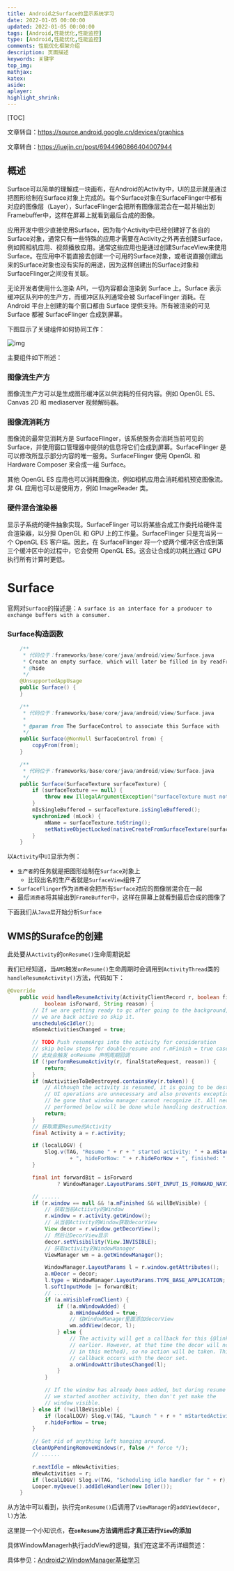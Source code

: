 ```yaml
---
title: Android之Surface的显示系统学习
date: 2022-01-05 00:00:00
updated: 2022-01-05 00:00:00
tags: [Android,性能优化,性能监控]
type: [Android,性能优化,性能监控]
comments: 性能优化框架介绍
description: 页面描述
keywords: 关键字
top_img:
mathjax:
katex:
aside:
aplayer:
highlight_shrink:
---
```


[TOC]



文章转自：https://source.android.google.cn/devices/graphics

文章转自：https://juejin.cn/post/6944960866404007944

## 概述

Surface可以简单的理解成一块画布，在Android的Activity中，UI的显示就是通过把图形绘制在Surface对象上完成的。每个Surface对象在SurfaceFlinger中都有对应的图像层（Layer），SurfaceFlinger会把所有图像层混合在一起并输出到Framebuffer中，这样在屏幕上就看到最后合成的图像。

应用开发中很少直接使用Surface，因为每个Activity中已经创建好了各自的Surface对象，通常只有一些特殊的应用才需要在Activity之外再去创建Surface，例如照相机应用、视频播放应用。通常这些应用也是通过创建SurfaceView来使用Surface。在应用中不能直接去创建一个可用的Surface对象，或者说直接创建出来的Surface对象也没有实际的用途，因为这样创建出的Surface对象和SurfaceFlinger之间没有关联。

无论开发者使用什么渲染 API，一切内容都会渲染到 Surface 上。Surface 表示缓冲区队列中的生产方，而缓冲区队列通常会被 SurfaceFlinger 消耗。在 Android 平台上创建的每个窗口都由 Surface 提供支持。所有被渲染的可见 Surface 都被 SurfaceFlinger 合成到屏幕。

下图显示了关键组件如何协同工作：

![img](images/01.Android%E4%B9%8BSurface%E7%9A%84%E6%98%BE%E7%A4%BA%E7%B3%BB%E7%BB%9F%E5%AD%A6%E4%B9%A0/ape-fwk-graphics.png)



主要组件如下所述：

### 图像流生产方

图像流生产方可以是生成图形缓冲区以供消耗的任何内容。例如 OpenGL ES、Canvas 2D 和 mediaserver 视频解码器。

### 图像流消耗方

图像流的最常见消耗方是 SurfaceFlinger，该系统服务会消耗当前可见的 Surface，并使用窗口管理器中提供的信息将它们合成到屏幕。SurfaceFlinger 是可以修改所显示部分内容的唯一服务。SurfaceFlinger 使用 OpenGL 和 Hardware Composer 来合成一组 Surface。

其他 OpenGL ES 应用也可以消耗图像流，例如相机应用会消耗相机预览图像流。非 GL 应用也可以是使用方，例如 ImageReader 类。

### 硬件混合渲染器

显示子系统的硬件抽象实现。SurfaceFlinger 可以将某些合成工作委托给硬件混合渲染器，以分担 OpenGL 和 GPU 上的工作量。SurfaceFlinger 只是充当另一个 OpenGL ES 客户端。因此，在 SurfaceFlinger 将一个或两个缓冲区合成到第三个缓冲区中的过程中，它会使用 OpenGL ES。这会让合成的功耗比通过 GPU 执行所有计算时更低。





# Surface

官网对`Surface`的描述是：`A surface is an interface for a producer to exchange buffers with a consumer.`

### Surface构造函数

```java
    /**
     * 代码位于：frameworks/base/core/java/android/view/Surface.java
     * Create an empty surface, which will later be filled in by readFromParcel().
     * @hide
     */
    @UnsupportedAppUsage
    public Surface() {
    }

    /**
     * 代码位于：frameworks/base/core/java/android/view/Surface.java
     *
     * @param from The SurfaceControl to associate this Surface with
     */
    public Surface(@NonNull SurfaceControl from) {
        copyFrom(from);
    }

    /**
     * 代码位于：frameworks/base/core/java/android/view/Surface.java
     */
    public Surface(SurfaceTexture surfaceTexture) {
        if (surfaceTexture == null) {
            throw new IllegalArgumentException("surfaceTexture must not be null");
        }
        mIsSingleBuffered = surfaceTexture.isSingleBuffered();
        synchronized (mLock) {
            mName = surfaceTexture.toString();
            setNativeObjectLocked(nativeCreateFromSurfaceTexture(surfaceTexture));
        }
    }
```





以`Activity`中`UI`显示为例：

- `生产者`的任务就是把图形绘制在`Surface`对象上
  - 比较出名的生产者就是`SurfaceView`组件了
- `SurfaceFlinger`作为`消费者`会把所有`Surface`对应的图像层混合在一起
- 最后`消费者`将其输出到`FrameBuffer`中，这样在屏幕上就看到最后合成的图像了

下面我们从`Java层`开始分析`Surface`











## WMS的Surafce的创建

此处要从`Activity`的`onResume()`生命周期说起

我们已经知道，当`AMS`触发`onResume()`生命周期时会调用到`ActivityThread`类的`handleResumeActivity()`方法，代码如下：



```java
@Override
    public void handleResumeActivity(ActivityClientRecord r, boolean finalStateRequest,
            boolean isForward, String reason) {
        // If we are getting ready to gc after going to the background, well
        // we are back active so skip it.
        unscheduleGcIdler();
        mSomeActivitiesChanged = true;

        // TODO Push resumeArgs into the activity for consideration
        // skip below steps for double-resume and r.mFinish = true case.
        // 此处会触发 onResume 声明周期回调
        if (!performResumeActivity(r, finalStateRequest, reason)) {
            return;
        }
        if (mActivitiesToBeDestroyed.containsKey(r.token)) {
            // Although the activity is resumed, it is going to be destroyed. So the following
            // UI operations are unnecessary and also prevents exception because its token may
            // be gone that window manager cannot recognize it. All necessary cleanup actions
            // performed below will be done while handling destruction.
            return;
        }
        // 获取需要Resume的Activity
        final Activity a = r.activity;

        if (localLOGV) {
            Slog.v(TAG, "Resume " + r + " started activity: " + a.mStartedActivity
                    + ", hideForNow: " + r.hideForNow + ", finished: " + a.mFinished);
        }

        final int forwardBit = isForward
                ? WindowManager.LayoutParams.SOFT_INPUT_IS_FORWARD_NAVIGATION : 0;

        // ......
        if (r.window == null && !a.mFinished && willBeVisible) {
            // 获取当前Actiivty的Window
            r.window = r.activity.getWindow();
            // 从当前Activity的Window获取decorView
            View decor = r.window.getDecorView();
            // 然后让DecorView显示
            decor.setVisibility(View.INVISIBLE);
            // 获取activity的WindowManager
            ViewManager wm = a.getWindowManager();

            WindowManager.LayoutParams l = r.window.getAttributes();
            a.mDecor = decor;
            l.type = WindowManager.LayoutParams.TYPE_BASE_APPLICATION;
            l.softInputMode |= forwardBit;
            // ......
            if (a.mVisibleFromClient) {
                if (!a.mWindowAdded) {
                    a.mWindowAdded = true;
                    // 往WindowManager里面添加decorView
                    wm.addView(decor, l);
                } else {
                    // The activity will get a callback for this {@link LayoutParams} change
                    // earlier. However, at that time the decor will not be set (this is set
                    // in this method), so no action will be taken. This call ensures the
                    // callback occurs with the decor set.
                    a.onWindowAttributesChanged(l);
                }
            }

            // If the window has already been added, but during resume
            // we started another activity, then don't yet make the
            // window visible.
        } else if (!willBeVisible) {
            if (localLOGV) Slog.v(TAG, "Launch " + r + " mStartedActivity set");
            r.hideForNow = true;
        }

        // Get rid of anything left hanging around.
        cleanUpPendingRemoveWindows(r, false /* force */);
		// ......

        r.nextIdle = mNewActivities;
        mNewActivities = r;
        if (localLOGV) Slog.v(TAG, "Scheduling idle handler for " + r);
        Looper.myQueue().addIdleHandler(new Idler());
    }
```



从方法中可以看到，执行完`onResume()`后调用了`ViewManager`的`addView(decor, l)`方法.

这里提一个小知识点，**在`onResume`方法调用后才真正进行`View`的添加**



具体WindowManagerh执行addView的逻辑，我们在这里不再详细赘述：

具体参见：[Android之WindowManager基础学习](../09.Android之Window视图系统学习/03.Android之WindowManager基础学习.md)



















































